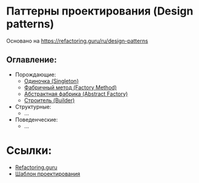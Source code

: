 # Паттерны проектирования (Design patterns)

Основано на https://refactoring.guru/ru/design-patterns


## Оглавление:

* Порождающие:
  * [Одиночка (Singleton)](./src/creational-patterns/singleton)
  * [Фабричный метод (Factory Method)](./src/creational-patterns/factory-method)
  * [Абстрактная фабрика (Abstract Factory)](./src/creational-patterns/abstract-factory)
  * [Строитель (Builder)](./src/creational-patterns/builder)
* Структурные:
  * ...
* Поведенческие:
  * ...


# Ссылки:

* [Refactoring.guru](https://refactoring.guru/ru/design-patterns)
* [Шаблон проектирования](https://ru.wikipedia.org/wiki/Шаблон_проектирования)
